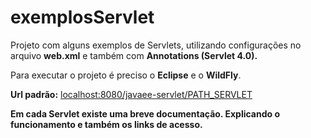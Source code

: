 # exemplosServlet

Projeto com alguns exemplos de Servlets, utilizando configurações no arquivo **web.xml** e também com **Annotations (Servlet 4.0).**

Para executar o projeto é preciso o **Eclipse** e o **WildFly**.

**Url padrão:** [localhost:8080/javaee-servlet/PATH_SERVLET](localhost:8080/javaee-servlet "localhost:8080/javaee-servlet")

**Em cada Servlet existe uma breve documentação. Explicando o funcionamento e também os links de acesso.**